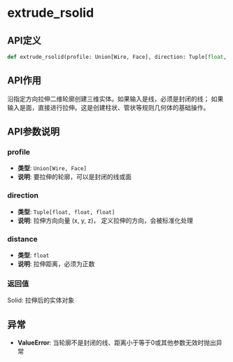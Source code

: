 # extrude_rsolid

## API定义

```python
def extrude_rsolid(profile: Union[Wire, Face], direction: Tuple[float, float, float], distance: float) -> Solid
```

## API作用

沿指定方向拉伸二维轮廓创建三维实体。如果输入是线，必须是封闭的线；
如果输入是面，直接进行拉伸。这是创建柱状、管状等规则几何体的基础操作。

## API参数说明

### profile

- **类型**: `Union[Wire, Face]`
- **说明**: 要拉伸的轮廓，可以是封闭的线或面

### direction

- **类型**: `Tuple[float, float, float]`
- **说明**: 拉伸方向向量 (x, y, z)， 定义拉伸的方向，会被标准化处理

### distance

- **类型**: `float`
- **说明**: 拉伸距离，必须为正数

### 返回值

Solid: 拉伸后的实体对象

## 异常

- **ValueError**: 当轮廓不是封闭的线、距离小于等于0或其他参数无效时抛出异常
